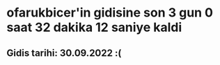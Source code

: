 # ofarukbicer'in gidisine son 3 gun 0 saat 32 dakika 12 saniye kaldi

## Gidis tarihi: 30.09.2022 :(